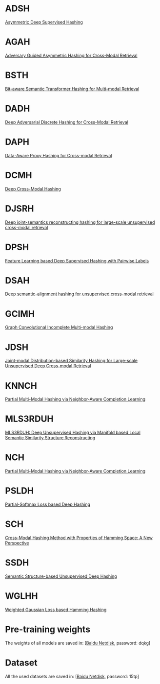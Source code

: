 # ADSH
[Asymmetric Deep Supervised Hashing](./ADSH/)
# AGAH
[Adversary Guided Asymmetric Hashing for Cross-Modal Retrieval](./AGAH/)
# BSTH
[Bit-aware Semantic Transformer Hashing for Multi-modal Retrieval](./BSTH/)
# DADH
[Deep Adversarial Discrete Hashing for Cross-Modal Retrieval](./DADH/)
# DAPH
[Data-Aware Proxy Hashing for Cross-modal Retrieval](./DAPH/)
# DCMH
[Deep Cross-Modal Hashing](./DCMH/)
# DJSRH
[Deep joint-semantics reconstructing hashing for large-scale unsupervised cross-modal retrieval](./DJSRH/)
# DPSH
[Feature Learning based Deep Supervised Hashing with Pairwise Labels](./DPSH/)
# DSAH
[Deep semantic-alignment hashing for unsupervised cross-modal retrieval](./DSAH/)
# GCIMH
[Graph Convolutional Incomplete Multi-modal Hashing](./GCIMH/)
# JDSH
[Joint-modal Distribution-based Similarity Hashing for Large-scale Unsupervised Deep Cross-modal Retrieval](./JDSH/)
# KNNCH
[Partial Multi-Modal Hashing via Neighbor-Aware Completion Learning](./KNNCH/)
# MLS3RDUH
[MLS3RDUH: Deep Unsupervised Hashing via Manifold based Local Semantic Similarity Structure Reconstructing](./MLS3RDUH/)
# NCH
[Partial Multi-Modal Hashing via Neighbor-Aware Completion Learning](./NCH/)
# PSLDH
[Partial-Softmax Loss based Deep Hashing](./PSLDH/)
# SCH
[Cross-Modal Hashing Method with Properties of Hamming Space: A New Perspective](./SCH/)
# SSDH
[Semantic Structure-based Unsupervised Deep Hashing](./SSDH/)
# WGLHH
[Weighted Gaussian Loss based Hamming Hashing](./WGLHH/)
# Pre-training weights
The weights of all models are saved in: [[Baidu Netdisk](https://pan.baidu.com/s/1eoIrrS8Kw7Sn9M_Mf86mhA), password: dqkg]
# Dataset
All the used datasets are saved in: [[Baidu Netdisk](https://pan.baidu.com/s/1MYL-kbXKL50PhYp4OYwa8Q), password: 15tp]
